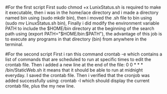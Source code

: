 #For the first script
First sudo chmod +x LunixStatus.sh is required to make it executable, then i was in the home/iace directory and i made a directory named bin using (sudo mkdir bin), then i moved the .sh file to bin using (sudo mv LinuxStatus.sh bin), Finally i did modify the environment variable PATH to include the $HOME/bin directory at the beginning of the search path using 
(export PATH="$HOME/bin:$PATH"), the advantage of this job is to execute any programs in that directory (bin) from anywhere in the terminal.




#For the second script
First i ran this command crontab -e which contains a list of commands that are scheduled to run at specific times to edit the crontab file.
Then i added a new line at the end of the file: 0 0 * * * /bin/StaticWeb.sh
it means that it should be able to run at midnight everyday.
I saved the crontab file.
Then i verified that the cronjob was added successfully using: crontab -l
which should display the current crontab file, plus the my new line.
